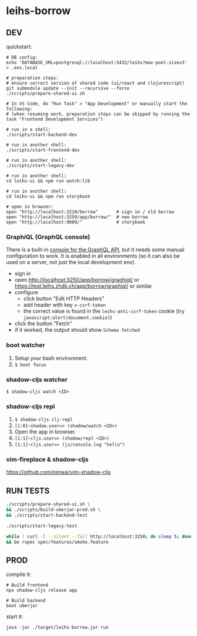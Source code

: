 # leihs-borrow

## DEV

quickstart:

```shell
# DB config:
echo 'DATABASE_URL=postgresql://localhost:5432/leihs?max-pool-size=5' > .env.local

# preparation steps:
# ensure correct version of shared code (ui/react and clojurescript)
git submodule update --init --recursive --force
./scripts/prepare-shared-ui.sh

# In VS Code, do "Run Task" > "App Development" or manually start the following:
# (when resuming work, preparation steps can be skipped by running the task "Frontend Development Services")

# run in a shell:
./scripts/start-backend-dev

# run in another shell:
./scripts/start-frontend-dev

# run in another shell:
./scripts/start-legacy-dev

# run in another shell:
cd leihs-ui && npm run watch:lib

# run in another shell:
cd leihs-ui && npm run storybook

# open in browser:
open "http://localhost:3210/borrow"       # sign in / old borrow
open "http://localhost:3250/app/borrow/"  # new borrow
open "http://localhost:9009/"             # storybook
```

### Graph*i*QL (GraphQL console)

There is a built-in [console for the GraphQL API](https://github.com/graphql/graphiql/blob/main/packages/graphiql/README.md), but it needs some manual configuration to work.
It is enabled in all environments (so it can also be used on a server, not just the local development env).

- sign in
- open <http://localhost:3250/app/borrow/graphiql/> or <https://test.leihs.zhdk.ch/app/borrow/graphiql/> or similar
- configure
  - click button "Edit HTTP Headers"
  - add header with key `x-csrf-token`
  - the correct value is found in the `leihs-anti-csrf-token` cookie (try `javascript:alert(document.cookie)`)
- click the button "Fetch"
- if it worked, the output should show `Schema fetched`

### boot watcher

1. Setup your bash environment.
2. `$ boot focus`

### shadow-cljs watcher

`$ shadow-cljs watch <ID>`

### shadow-cljs repl

1. `$ shadow-cljs clj-repl`
2. `[1:0]~shadow.user=> (shadow/watch <ID>)`
3. Open the app in browser.
4. `[1:1]~cljs.user=> (shadow/repl <ID>)`
5. `[1:1]~cljs.user=> (js/console.log "hello")`

### vim-fireplace & shadow-cljs

https://github.com/nimaai/vim-shadow-cljs

## RUN TESTS

```bash
./scripts/prepare-shared-ui.sh \
&& ./scripts/build-uberjar-prod.sh \
&& ./scripts/start-backend-test
```

```bash
./scripts/start-legacy-test
```

```bash
while ! curl -I --silent --fail http://localhost:3250; do sleep 5; done \
&& be rspec spec/features/smoke.feature
```

## PROD

compile it:

```shell
# Build frontend
npx shadow-cljs release app

# Build backend
boot uberjar
```

start it:

```shell
java -jar ./target/leihs-borrow.jar run
```
